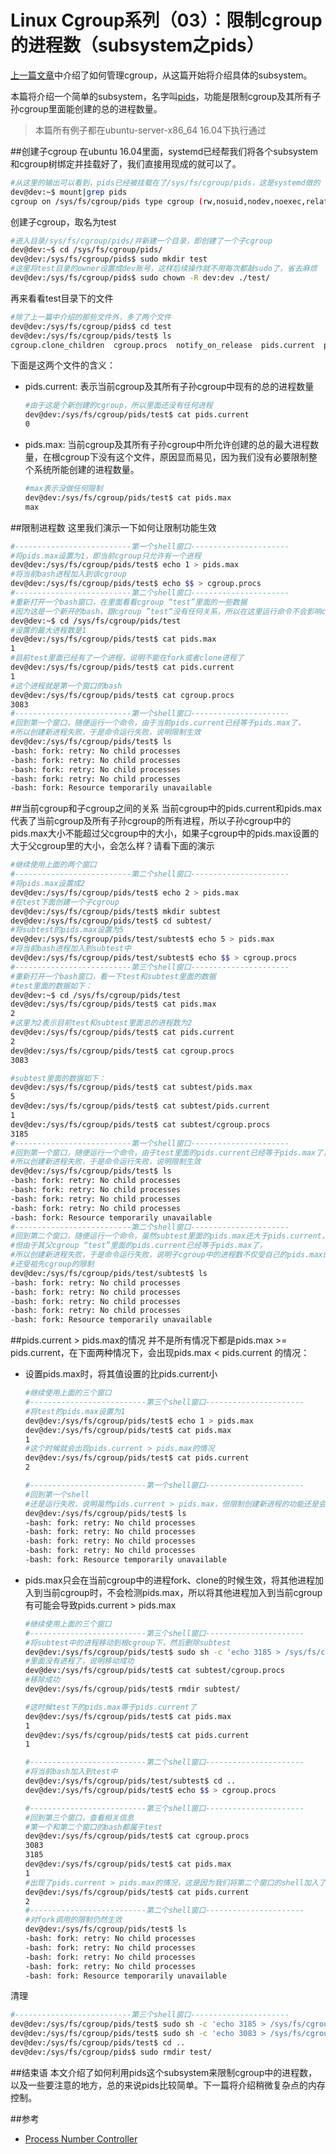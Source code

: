 # Linux Cgroup系列（03）：限制cgroup的进程数（subsystem之pids）

[上一篇文章](https://segmentfault.com/a/1190000007241437)中介绍了如何管理cgroup，从这篇开始将介绍具体的subsystem。

本篇将介绍一个简单的subsystem，名字叫[pids](https://www.kernel.org/doc/Documentation/cgroup-v1/pids.txt)，功能是限制cgroup及其所有子孙cgroup里面能创建的总的进程数量。

>本篇所有例子都在ubuntu-server-x86_64 16.04下执行通过

##创建子cgroup
在ubuntu 16.04里面，systemd已经帮我们将各个subsystem和cgroup树绑定并挂载好了，我们直接用现成的就可以了。
```bash
#从这里的输出可以看到，pids已经被挂载在了/sys/fs/cgroup/pids，这是systemd做的
dev@dev:~$ mount|grep pids
cgroup on /sys/fs/cgroup/pids type cgroup (rw,nosuid,nodev,noexec,relatime,pids)
```

创建子cgroup，取名为test
```bash
#进入目录/sys/fs/cgroup/pids/并新建一个目录，即创建了一个子cgroup
dev@dev:~$ cd /sys/fs/cgroup/pids/
dev@dev:/sys/fs/cgroup/pids$ sudo mkdir test
#这里将test目录的owner设置成dev账号，这样后续操作就不用每次都敲sudo了，省去麻烦
dev@dev:/sys/fs/cgroup/pids$ sudo chown -R dev:dev ./test/
```

再来看看test目录下的文件
```bash
#除了上一篇中介绍的那些文件外，多了两个文件
dev@dev:/sys/fs/cgroup/pids$ cd test
dev@dev:/sys/fs/cgroup/pids/test$ ls
cgroup.clone_children  cgroup.procs  notify_on_release  pids.current  pids.max  tasks
```

下面是这两个文件的含义：

* pids.current: 表示当前cgroup及其所有子孙cgroup中现有的总的进程数量
    ```bash
    #由于这是个新创建的cgroup，所以里面还没有任何进程
    dev@dev:/sys/fs/cgroup/pids/test$ cat pids.current 
    0
    ```

* pids.max: 当前cgroup及其所有子孙cgroup中所允许创建的总的最大进程数量，在根cgroup下没有这个文件，原因显而易见，因为我们没有必要限制整个系统所能创建的进程数量。
    ```bash
    #max表示没做任何限制
    dev@dev:/sys/fs/cgroup/pids/test$ cat pids.max 
    max
    ```

##限制进程数
这里我们演示一下如何让限制功能生效
```bash
#--------------------------第一个shell窗口----------------------
#将pids.max设置为1，即当前cgroup只允许有一个进程
dev@dev:/sys/fs/cgroup/pids/test$ echo 1 > pids.max
#将当前bash进程加入到该cgroup
dev@dev:/sys/fs/cgroup/pids/test$ echo $$ > cgroup.procs
#--------------------------第二个shell窗口----------------------
#重新打开一个bash窗口，在里面看看cgroup “test”里面的一些数据
#因为这是一个新开的bash，跟cgroup ”test“没有任何关系，所以在这里运行命令不会影响cgroup “test”
dev@dev:~$ cd /sys/fs/cgroup/pids/test
#设置的最大进程数是1
dev@dev:/sys/fs/cgroup/pids/test$ cat pids.max
1
#目前test里面已经有了一个进程，说明不能在fork或者clone进程了
dev@dev:/sys/fs/cgroup/pids/test$ cat pids.current
1
#这个进程就是第一个窗口的bash
dev@dev:/sys/fs/cgroup/pids/test$ cat cgroup.procs
3083
#--------------------------第一个shell窗口----------------------
#回到第一个窗口，随便运行一个命令，由于当前pids.current已经等于pids.max了，
#所以创建新进程失败，于是命令运行失败，说明限制生效
dev@dev:/sys/fs/cgroup/pids/test$ ls
-bash: fork: retry: No child processes
-bash: fork: retry: No child processes
-bash: fork: retry: No child processes
-bash: fork: retry: No child processes
-bash: fork: Resource temporarily unavailable
```

##当前cgroup和子cgroup之间的关系
当前cgroup中的pids.current和pids.max代表了当前cgroup及所有子孙cgroup的所有进程，所以子孙cgroup中的pids.max大小不能超过父cgroup中的大小，如果子cgroup中的pids.max设置的大于父cgroup里的大小，会怎么样？请看下面的演示
```bash
#继续使用上面的两个窗口
#--------------------------第二个shell窗口----------------------
#将pids.max设置成2
dev@dev:/sys/fs/cgroup/pids/test$ echo 2 > pids.max
#在test下面创建一个子cgroup
dev@dev:/sys/fs/cgroup/pids/test$ mkdir subtest
dev@dev:/sys/fs/cgroup/pids/test$ cd subtest/
#将subtest的pids.max设置为5
dev@dev:/sys/fs/cgroup/pids/test/subtest$ echo 5 > pids.max
#将当前bash进程加入到subtest中
dev@dev:/sys/fs/cgroup/pids/test/subtest$ echo $$ > cgroup.procs
#--------------------------第三个shell窗口----------------------
#重新打开一个bash窗口，看一下test和subtest里面的数据
#test里面的数据如下：
dev@dev:~$ cd /sys/fs/cgroup/pids/test
dev@dev:/sys/fs/cgroup/pids/test$ cat pids.max
2
#这里为2表示目前test和subtest里面总的进程数为2
dev@dev:/sys/fs/cgroup/pids/test$ cat pids.current
2
dev@dev:/sys/fs/cgroup/pids/test$ cat cgroup.procs
3083

#subtest里面的数据如下：
dev@dev:/sys/fs/cgroup/pids/test$ cat subtest/pids.max
5
dev@dev:/sys/fs/cgroup/pids/test$ cat subtest/pids.current
1
dev@dev:/sys/fs/cgroup/pids/test$ cat subtest/cgroup.procs
3185
#--------------------------第一个shell窗口----------------------
#回到第一个窗口，随便运行一个命令，由于test里面的pids.current已经等于pids.max了，
#所以创建新进程失败，于是命令运行失败，说明限制生效
dev@dev:/sys/fs/cgroup/pids/test$ ls
-bash: fork: retry: No child processes
-bash: fork: retry: No child processes
-bash: fork: retry: No child processes
-bash: fork: retry: No child processes
-bash: fork: Resource temporarily unavailable
#--------------------------第二个shell窗口----------------------
#回到第二个窗口，随便运行一个命令，虽然subtest里面的pids.max还大于pids.current，
#但由于其父cgroup “test”里面的pids.current已经等于pids.max了，
#所以创建新进程失败，于是命令运行失败，说明子cgroup中的进程数不仅受自己的pids.max的限制，
#还受祖先cgroup的限制
dev@dev:/sys/fs/cgroup/pids/test/subtest$ ls
-bash: fork: retry: No child processes
-bash: fork: retry: No child processes
-bash: fork: retry: No child processes
-bash: fork: retry: No child processes
-bash: fork: Resource temporarily unavailable
```
##pids.current > pids.max的情况
并不是所有情况下都是pids.max >= pids.current，在下面两种情况下，会出现pids.max < pids.current 的情况：

* 设置pids.max时，将其值设置的比pids.current小
    ```bash
    #继续使用上面的三个窗口
    #--------------------------第三个shell窗口----------------------
    #将test的pids.max设置为1
    dev@dev:/sys/fs/cgroup/pids/test$ echo 1 > pids.max
    dev@dev:/sys/fs/cgroup/pids/test$ cat pids.max
    1
    #这个时候就会出现pids.current > pids.max的情况
    dev@dev:/sys/fs/cgroup/pids/test$ cat pids.current
    2

    #--------------------------第一个shell窗口----------------------
    #回到第一个shell
    #还是运行失败，说明虽然pids.current > pids.max，但限制创建新进程的功能还是会生效
    dev@dev:/sys/fs/cgroup/pids/test$ ls
    -bash: fork: retry: No child processes
    -bash: fork: retry: No child processes
    -bash: fork: retry: No child processes
    -bash: fork: retry: No child processes
    -bash: fork: Resource temporarily unavailable
    ```
* pids.max只会在当前cgroup中的进程fork、clone的时候生效，将其他进程加入到当前cgroup时，不会检测pids.max，所以将其他进程加入到当前cgroup有可能会导致pids.current > pids.max
    ```bash
    #继续使用上面的三个窗口
    #--------------------------第三个shell窗口----------------------
    #将subtest中的进程移动到根cgroup下，然后删除subtest
    dev@dev:/sys/fs/cgroup/pids/test$ sudo sh -c 'echo 3185 > /sys/fs/cgroup/pids/cgroup.procs'
    #里面没有进程了，说明移动成功
    dev@dev:/sys/fs/cgroup/pids/test$ cat subtest/cgroup.procs
    #移除成功
    dev@dev:/sys/fs/cgroup/pids/test$ rmdir subtest/

    #这时候test下的pids.max等于pids.current了
    dev@dev:/sys/fs/cgroup/pids/test$ cat pids.max
    1
    dev@dev:/sys/fs/cgroup/pids/test$ cat pids.current
    1

    #--------------------------第二个shell窗口----------------------
    #将当前bash加入到test中
    dev@dev:/sys/fs/cgroup/pids/test/subtest$ cd ..
    dev@dev:/sys/fs/cgroup/pids/test$ echo $$ > cgroup.procs

    #--------------------------第三个shell窗口----------------------
    #回到第三个窗口，查看相关信息
    #第一个和第二个窗口的bash都属于test
    dev@dev:/sys/fs/cgroup/pids/test$ cat cgroup.procs
    3083
    3185
    dev@dev:/sys/fs/cgroup/pids/test$ cat pids.max
    1
    #出现了pids.current > pids.max的情况，这是因为我们将第二个窗口的shell加入了test
    dev@dev:/sys/fs/cgroup/pids/test$ cat pids.current
    2
    #--------------------------第二个shell窗口----------------------
    #对fork调用的限制仍然生效
    dev@dev:/sys/fs/cgroup/pids/test$ ls
    -bash: fork: retry: No child processes
    -bash: fork: retry: No child processes
    -bash: fork: retry: No child processes
    -bash: fork: retry: No child processes
    -bash: fork: Resource temporarily unavailable
    ```

清理
```bash
#--------------------------第三个shell窗口----------------------
dev@dev:/sys/fs/cgroup/pids/test$ sudo sh -c 'echo 3185 > /sys/fs/cgroup/pids/cgroup.procs'
dev@dev:/sys/fs/cgroup/pids/test$ sudo sh -c 'echo 3083 > /sys/fs/cgroup/pids/cgroup.procs'
dev@dev:/sys/fs/cgroup/pids/test$ cd ..
dev@dev:/sys/fs/cgroup/pids$ sudo rmdir test/
```

##结束语
本文介绍了如何利用pids这个subsystem来限制cgroup中的进程数，以及一些要注意的地方，总的来说pids比较简单。下一篇将介绍稍微复杂点的内存控制。

##参考
* [Process Number Controller](https://www.kernel.org/doc/Documentation/cgroup-v1/pids.txt)

